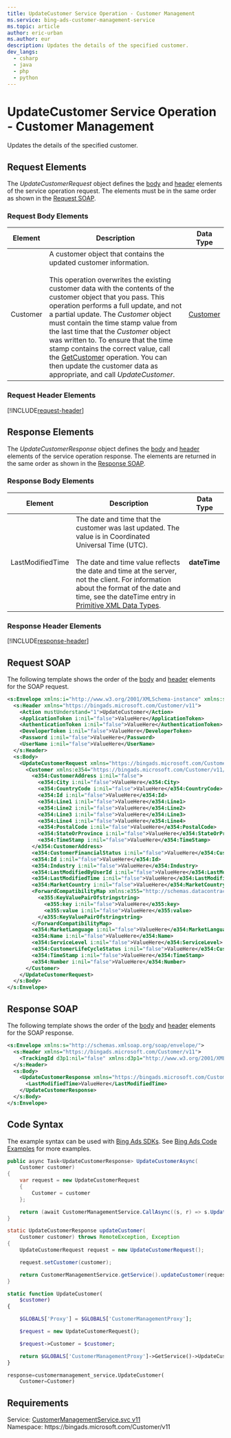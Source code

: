 ```yaml
---
title: UpdateCustomer Service Operation - Customer Management
ms.service: bing-ads-customer-management-service
ms.topic: article
author: eric-urban
ms.author: eur
description: Updates the details of the specified customer.
dev_langs: 
  - csharp
  - java
  - php
  - python
---
```

# UpdateCustomer Service Operation - Customer Management
Updates the details of the specified customer.

## <a name="request"></a>Request Elements
The *UpdateCustomerRequest* object defines the [body](#request-body) and [header](#request-header) elements of the service operation request. The elements must be in the same order as shown in the [Request SOAP](#request-soap). 

### <a name="request-body"></a>Request Body Elements

|Element|Description|Data Type|
|-----------|---------------|-------------|
|<a name="customer"></a>Customer|A customer object that contains the updated customer information.<br /><br />This operation overwrites the existing customer data with the contents of the customer object that you pass. This operation performs a full update, and not a partial update. The *Customer* object must contain the time stamp value from the last time that the *Customer* object was written to. To ensure that the time stamp contains the correct value, call the [GetCustomer](/bingads/customer-management-service/getcustomer) operation. You can then update the customer data as appropriate, and call *UpdateCustomer*.|[Customer](customer)|

### <a name="request-header"></a>Request Header Elements
[!INCLUDE[request-header](./includes/request-header)]

## <a name="response"></a>Response Elements
The *UpdateCustomerResponse* object defines the [body](#response-body) and [header](#response-header) elements of the service operation response. The elements are returned in the same order as shown in the [Response SOAP](#response-soap).

### <a name="response-body"></a>Response Body Elements

|Element|Description|Data Type|
|-----------|---------------|-------------|
|<a name="lastmodifiedtime"></a>LastModifiedTime|The date and time that the customer was last updated. The value is in Coordinated Universal Time (UTC).<br/><br/> The date and time value reflects the date and time at the server, not the client. For information about the format of the date and time, see the dateTime entry in [Primitive XML Data Types](https://go.microsoft.com/fwlink/?linkid=859198).|**dateTime**|

### <a name="response-header"></a>Response Header Elements
[!INCLUDE[response-header](./includes/response-header)]

## <a name="request-soap"></a>Request SOAP
The following template shows the order of the [body](#request-body) and [header](#request-header) elements for the SOAP request.

```xml
<s:Envelope xmlns:i="http://www.w3.org/2001/XMLSchema-instance" xmlns:s="http://schemas.xmlsoap.org/soap/envelope/">
  <s:Header xmlns="https://bingads.microsoft.com/Customer/v11">
    <Action mustUnderstand="1">UpdateCustomer</Action>
    <ApplicationToken i:nil="false">ValueHere</ApplicationToken>
    <AuthenticationToken i:nil="false">ValueHere</AuthenticationToken>
    <DeveloperToken i:nil="false">ValueHere</DeveloperToken>
    <Password i:nil="false">ValueHere</Password>
    <UserName i:nil="false">ValueHere</UserName>
  </s:Header>
  <s:Body>
    <UpdateCustomerRequest xmlns="https://bingads.microsoft.com/Customer/v11">
      <Customer xmlns:e354="https://bingads.microsoft.com/Customer/v11/Entities" i:nil="false">
        <e354:CustomerAddress i:nil="false">
          <e354:City i:nil="false">ValueHere</e354:City>
          <e354:CountryCode i:nil="false">ValueHere</e354:CountryCode>
          <e354:Id i:nil="false">ValueHere</e354:Id>
          <e354:Line1 i:nil="false">ValueHere</e354:Line1>
          <e354:Line2 i:nil="false">ValueHere</e354:Line2>
          <e354:Line3 i:nil="false">ValueHere</e354:Line3>
          <e354:Line4 i:nil="false">ValueHere</e354:Line4>
          <e354:PostalCode i:nil="false">ValueHere</e354:PostalCode>
          <e354:StateOrProvince i:nil="false">ValueHere</e354:StateOrProvince>
          <e354:TimeStamp i:nil="false">ValueHere</e354:TimeStamp>
        </e354:CustomerAddress>
        <e354:CustomerFinancialStatus i:nil="false">ValueHere</e354:CustomerFinancialStatus>
        <e354:Id i:nil="false">ValueHere</e354:Id>
        <e354:Industry i:nil="false">ValueHere</e354:Industry>
        <e354:LastModifiedByUserId i:nil="false">ValueHere</e354:LastModifiedByUserId>
        <e354:LastModifiedTime i:nil="false">ValueHere</e354:LastModifiedTime>
        <e354:MarketCountry i:nil="false">ValueHere</e354:MarketCountry>
        <ForwardCompatibilityMap xmlns:e355="http://schemas.datacontract.org/2004/07/System.Collections.Generic" i:nil="false">
          <e355:KeyValuePairOfstringstring>
            <e355:key i:nil="false">ValueHere</e355:key>
            <e355:value i:nil="false">ValueHere</e355:value>
          </e355:KeyValuePairOfstringstring>
        </ForwardCompatibilityMap>
        <e354:MarketLanguage i:nil="false">ValueHere</e354:MarketLanguage>
        <e354:Name i:nil="false">ValueHere</e354:Name>
        <e354:ServiceLevel i:nil="false">ValueHere</e354:ServiceLevel>
        <e354:CustomerLifeCycleStatus i:nil="false">ValueHere</e354:CustomerLifeCycleStatus>
        <e354:TimeStamp i:nil="false">ValueHere</e354:TimeStamp>
        <e354:Number i:nil="false">ValueHere</e354:Number>
      </Customer>
    </UpdateCustomerRequest>
  </s:Body>
</s:Envelope>
```

## <a name="response-soap"></a>Response SOAP
The following template shows the order of the [body](#response-body) and [header](#response-header) elements for the SOAP response.

```xml
<s:Envelope xmlns:s="http://schemas.xmlsoap.org/soap/envelope/">
  <s:Header xmlns="https://bingads.microsoft.com/Customer/v11">
    <TrackingId d3p1:nil="false" xmlns:d3p1="http://www.w3.org/2001/XMLSchema-instance">ValueHere</TrackingId>
  </s:Header>
  <s:Body>
    <UpdateCustomerResponse xmlns="https://bingads.microsoft.com/Customer/v11">
      <LastModifiedTime>ValueHere</LastModifiedTime>
    </UpdateCustomerResponse>
  </s:Body>
</s:Envelope>
```

## <a name="example"></a>Code Syntax
The example syntax can be used with [Bing Ads SDKs](/bingads/guides/client-libraries). See [Bing Ads Code Examples](/bingads/guides/code-examples) for more examples.
```csharp
public async Task<UpdateCustomerResponse> UpdateCustomerAsync(
	Customer customer)
{
	var request = new UpdateCustomerRequest
	{
		Customer = customer
	};

	return (await CustomerManagementService.CallAsync((s, r) => s.UpdateCustomerAsync(r), request));
}
```
```java
static UpdateCustomerResponse updateCustomer(
	Customer customer) throws RemoteException, Exception
{
	UpdateCustomerRequest request = new UpdateCustomerRequest();

	request.setCustomer(customer);

	return CustomerManagementService.getService().updateCustomer(request);
}
```
```php
static function UpdateCustomer(
	$customer)
{

	$GLOBALS['Proxy'] = $GLOBALS['CustomerManagementProxy'];

	$request = new UpdateCustomerRequest();

	$request->Customer = $customer;

	return $GLOBALS['CustomerManagementProxy']->GetService()->UpdateCustomer($request);
}
```
```python
response=customermanagement_service.UpdateCustomer(
	Customer=Customer)
```

## Requirements
Service: [CustomerManagementService.svc v11](https://clientcenter.api.bingads.microsoft.com/Api/CustomerManagement/v11/CustomerManagementService.svc)  
Namespace: https\://bingads.microsoft.com/Customer/v11  

